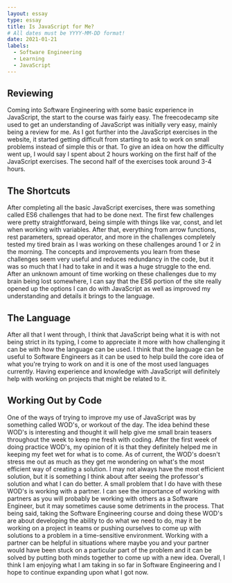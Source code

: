 ```yaml
---
layout: essay
type: essay
title: Is JavaScript for Me?
# All dates must be YYYY-MM-DD format!
date: 2021-01-21
labels:
  - Software Engineering
  - Learning
  - JavaScript
---
```


## Reviewing

Coming into Software Engineering with some basic experience in JavaScript, the start to the course was fairly easy. The freecodecamp site used to get an understanding of JavaScript was initially very easy, mainly being a review for me. As I got further into the JavaScript exercises in the website, it started getting difficult from starting to ask to work on small problems instead of simple this or that. To give an idea on how the difficulty went up, I would say I spent about 2 hours working on the first half of the JavaScript exercises. The second half of the exercises took around 3-4 hours.

## The Shortcuts

After completing all the basic JavaScript exercises, there was something called ES6 challenges that had to be done next. The first few challenges were pretty straightforward, being simple with things like var, const, and let when working with variables. After that, everything from arrow functions, rest parameters, spread operator, and more in the challenges completely tested my tired brain as I was working on these challenges around 1 or 2 in the morning. The concepts and improvements you learn from these challenges seem very useful and reduces redundancy in the code, but it was so much that I had to take in and it was a huge struggle to the end. After an unknown amount of time working on these challenges due to my brain being lost somewhere, I can say that the ES6 portion of the site really opened up the options I can do with JavaScript as well as improved my understanding and details it brings to the language.

## The Language

After all that I went through, I think that JavaScript being what it is with not being strict in its typing, I come to appreciate it more with how challenging it can be with how the language can be used. I think that the language can be useful to Software Engineers as it can be used to help build the core idea of what you're trying to work on and it is one of the most used languages currently. Having experience and knowledge with JavaScript will definitely help with working on projects that might be related to it.

## Working Out by Code

One of the ways of trying to improve my use of JavaScript was by something called WOD's, or workout of the day. The idea behind these WOD's is interesting and thought it will help give me small brain teasers throughout the week to keep me fresh with coding. After the first week of doing practice WOD's, my opinion of it is that they definitely helped me in keeping my feet wet for what is to come. As of current, the WOD's doesn't stress me out as much as they get me wondering on what's the most efficient way of creating a solution. I may not always have the most efficient solution, but it is something I think about after seeing the professor's solution and what I can do better. A small problem that I do have with these WOD's is working with a partner. I can see the importance of working with partners as you will probably be working with others as a Software Engineer, but it may sometimes cause some detriments in the process. That being said, taking the Software Engineering course and doing these WOD's are about developing the ability to do what we need to do, may it be working on a project in teams or pushing ourselves to come up with solutions to a problem in a time-sensitive environment. Working with a partner can be helpful in situations where maybe you and your partner would have been stuck on a particular part of the problem and it can be solved by putting both minds together to come up with a new idea. Overall, I think I am enjoying what I am taking in so far in Software Engineering and I hope to continue expanding upon what I got now.
